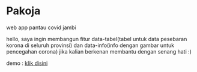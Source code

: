 # Pakoja
web app pantau covid jambi

hello, saya ingin membangun fitur data-tabel(tabel untuk data pesebaran korona di seluruh provinsi) dan 
data-info(info dengan gambar untuk pencegahan corona)
jika kalian berkenan membantu dengan senang hati :)

demo : <a href="https://venux-ui.github.io/">klik disini<a>
